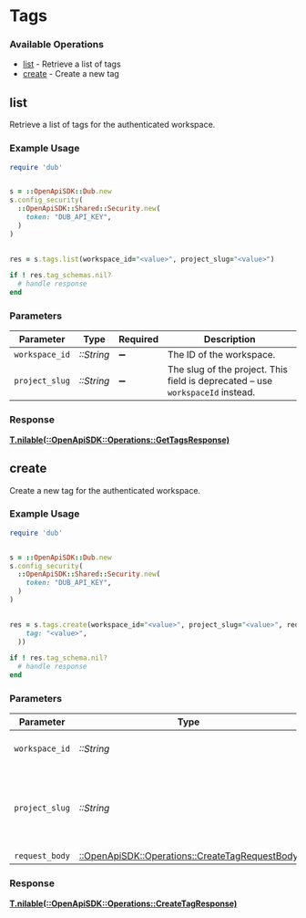 # Tags


### Available Operations

* [list](#list) - Retrieve a list of tags
* [create](#create) - Create a new tag

## list

Retrieve a list of tags for the authenticated workspace.

### Example Usage

```ruby
require 'dub'


s = ::OpenApiSDK::Dub.new
s.config_security(
  ::OpenApiSDK::Shared::Security.new(
    token: "DUB_API_KEY",
  )
)

    
res = s.tags.list(workspace_id="<value>", project_slug="<value>")

if ! res.tag_schemas.nil?
  # handle response
end

```

### Parameters

| Parameter                                                                      | Type                                                                           | Required                                                                       | Description                                                                    |
| ------------------------------------------------------------------------------ | ------------------------------------------------------------------------------ | ------------------------------------------------------------------------------ | ------------------------------------------------------------------------------ |
| `workspace_id`                                                                 | *::String*                                                                     | :heavy_minus_sign:                                                             | The ID of the workspace.                                                       |
| `project_slug`                                                                 | *::String*                                                                     | :heavy_minus_sign:                                                             | The slug of the project. This field is deprecated – use `workspaceId` instead. |


### Response

**[T.nilable(::OpenApiSDK::Operations::GetTagsResponse)](../../models/operations/gettagsresponse.md)**


## create

Create a new tag for the authenticated workspace.

### Example Usage

```ruby
require 'dub'


s = ::OpenApiSDK::Dub.new
s.config_security(
  ::OpenApiSDK::Shared::Security.new(
    token: "DUB_API_KEY",
  )
)

    
res = s.tags.create(workspace_id="<value>", project_slug="<value>", request_body=::OpenApiSDK::Operations::CreateTagRequestBody.new(
    tag: "<value>",
  ))

if ! res.tag_schema.nil?
  # handle response
end

```

### Parameters

| Parameter                                                                                         | Type                                                                                              | Required                                                                                          | Description                                                                                       |
| ------------------------------------------------------------------------------------------------- | ------------------------------------------------------------------------------------------------- | ------------------------------------------------------------------------------------------------- | ------------------------------------------------------------------------------------------------- |
| `workspace_id`                                                                                    | *::String*                                                                                        | :heavy_minus_sign:                                                                                | The ID of the workspace.                                                                          |
| `project_slug`                                                                                    | *::String*                                                                                        | :heavy_minus_sign:                                                                                | The slug of the project. This field is deprecated – use `workspaceId` instead.                    |
| `request_body`                                                                                    | [::OpenApiSDK::Operations::CreateTagRequestBody](../../models/operations/createtagrequestbody.md) | :heavy_minus_sign:                                                                                | N/A                                                                                               |


### Response

**[T.nilable(::OpenApiSDK::Operations::CreateTagResponse)](../../models/operations/createtagresponse.md)**


